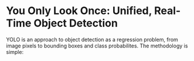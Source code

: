 # You Only Look Once: Unified, Real-Time Object Detection

YOLO is an approach to object detection as a regression problem, from image pixels to bounding boxes and class probabilites.
The methodology is simple:

